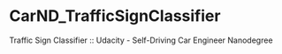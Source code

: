 # CarND_TrafficSignClassifier
Traffic Sign Classifier :: Udacity - Self-Driving Car Engineer Nanodegree

